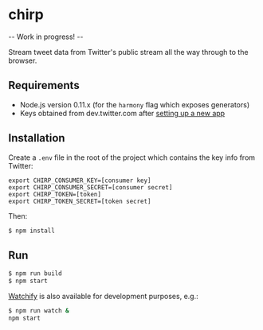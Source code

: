 # chirp

 -- Work in progress! --

Stream tweet data from Twitter's public stream all the way through to the browser.


## Requirements

 * Node.js version 0.11.x (for the `harmony` flag which exposes generators)
 * Keys obtained from dev.twitter.com after [setting up a new app](https://apps.twitter.com/app/new)


## Installation

Create a `.env` file in the root of the project which contains the key info from Twitter:

```
export CHIRP_CONSUMER_KEY=[consumer key]
export CHIRP_CONSUMER_SECRET=[consumer secret]
export CHIRP_TOKEN=[token]
export CHIRP_TOKEN_SECRET=[token secret]
```

Then:

```sh
$ npm install
```


## Run

```sh
$ npm run build
$ npm start
```

[Watchify](https://github.com/substack/watchify) is also available for development purposes, e.g.:

```sh
$ npm run watch &
npm start
```